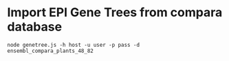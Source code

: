 # Import EPl Gene Trees from compara database
```
node genetree.js -h host -u user -p pass -d ensembl_compara_plants_48_82
```